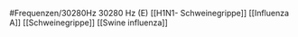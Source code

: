 #Frequenzen/30280Hz
30280 Hz (E)
[[H1N1- Schweinegrippe]]
[[Influenza A]]
[[Schweinegrippe]]
[[Swine influenza]]